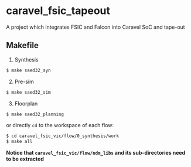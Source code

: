 # caravel_fsic_tapeout
 A project which integrates FSIC and Falcon into Caravel SoC and tape-out

## Makefile
1. Synthesis
``` bash
$ make saed32_syn
```
2. Pre-sim
``` bash
$ make saed32_sim
```
3. Floorplan
``` bash
$ make saed32_planning
```
or directly `cd` to the workspace of each flow:
``` bash
$ cd caravel_fsic_vic/flow/0_synthesis/work
$ make all
```
**Notice that `caravel_fsic_vic/flow/ndm_libs` and its sub-directories need to be extracted**
